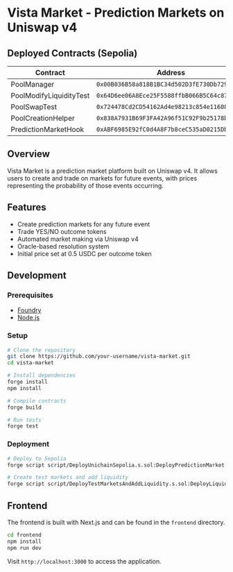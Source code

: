 # Vista Market - Prediction Markets on Uniswap v4

## Deployed Contracts (Sepolia)

| Contract | Address |
|----------|---------|
| PoolManager | `0x00B036B58a818B1BC34d502D3fE730Db729e62AC` |
| PoolModifyLiquidityTest | `0x64D6ee06A8Ece25F5588ffbB066B5C64c878AedE` |
| PoolSwapTest | `0x724478Cd2CD54162Ad4e98213c854e11608058D5` |
| PoolCreationHelper | `0x838A7931B69F3FA42A96f51C92F9b25178bb676d` |
| PredictionMarketHook | `0xABF6985E92fC0d4A8F7b8ceC535aD0215DbD0a80` |

## Overview

Vista Market is a prediction market platform built on Uniswap v4. It allows users to create and trade on markets for future events, with prices representing the probability of those events occurring.

## Features

- Create prediction markets for any future event
- Trade YES/NO outcome tokens
- Automated market making via Uniswap v4
- Oracle-based resolution system
- Initial price set at 0.5 USDC per outcome token

## Development

### Prerequisites

- [Foundry](https://book.getfoundry.sh/getting-started/installation)
- [Node.js](https://nodejs.org/en/download/)

### Setup

```bash
# Clone the repository
git clone https://github.com/your-username/vista-market.git
cd vista-market

# Install dependencies
forge install
npm install

# Compile contracts
forge build

# Run tests
forge test
```

### Deployment

```bash
# Deploy to Sepolia
forge script script/DeployUnichainSepolia.s.sol:DeployPredictionMarket --rpc-url sepolia --broadcast -vvvv

# Create test markets and add liquidity
forge script script/DeployTestMarketsAndAddLiquidity.s.sol:DeployLiquidity --rpc-url sepolia --broadcast -vvvv
```

## Frontend

The frontend is built with Next.js and can be found in the `frontend` directory.

```bash
cd frontend
npm install
npm run dev
```

Visit `http://localhost:3000` to access the application.
